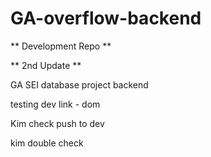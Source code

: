 # GA-overflow-backend

** Development Repo ** 

** 2nd Update **

GA SEI database project backend

testing dev link - dom

Kim check push to dev

kim double check
